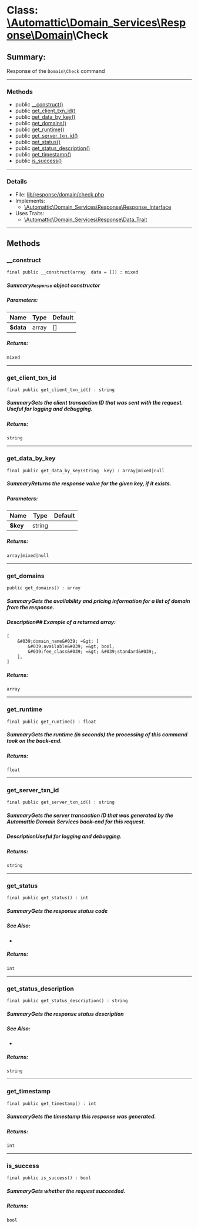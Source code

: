 # Class: [\Automattic](../namespaces/automattic.md)[\Domain_Services](../namespaces/automattic-domain-services.md)[\Response](../namespaces/automattic-domain-services-response.md)[\Domain](../namespaces/automattic-domain-services-response-domain.md)\Check

## Summary:

Response of the `Domain\Check` command


---

### Methods

* public [__construct()](#method___construct)
* public [get_client_txn_id()](#method_get_client_txn_id)
* public [get_data_by_key()](#method_get_data_by_key)
* public [get_domains()](#method_get_domains)
* public [get_runtime()](#method_get_runtime)
* public [get_server_txn_id()](#method_get_server_txn_id)
* public [get_status()](#method_get_status)
* public [get_status_description()](#method_get_status_description)
* public [get_timestamp()](#method_get_timestamp)
* public [is_success()](#method_is_success)

---

### Details

* File: [lib/response/domain/check.php](../../lib/response/domain/check.php)
* Implements:
  * [\Automattic\Domain_Services\Response\Response_Interface](../classes/Automattic-Domain-Services-Response-Response-Interface.md)
* Uses Traits:
  * [\Automattic\Domain_Services\Response\Data_Trait](../classes/Automattic-Domain-Services-Response-Data-Trait.md)

---

## Methods

<a id="method___construct"></a>
### __construct

```
final public __construct(array  data = []) : mixed
```

##### Summary`Response` object constructor
##### Parameters:

| Name | Type | Default |
|------|------|---------|
| **$data** | array | [] |

##### Returns:

```
mixed
```

---

<a id="method_get_client_txn_id"></a>
### get_client_txn_id

```
final public get_client_txn_id() : string
```

##### SummaryGets the client transaction ID that was sent with the request. Useful for logging and debugging.
##### Returns:

```
string
```

---

<a id="method_get_data_by_key"></a>
### get_data_by_key

```
final public get_data_by_key(string  key) : array|mixed|null
```

##### SummaryReturns the response value for the given key, if it exists.
##### Parameters:

| Name | Type | Default |
|------|------|---------|
| **$key** | string |  |

##### Returns:

```
array|mixed|null
```

---

<a id="method_get_domains"></a>
### get_domains

```
public get_domains() : array
```

##### SummaryGets the availability and pricing information for a list of domain from the response.
##### Description## Example of a returned array:
```
[
    &#039;domain_name&#039; =&gt; [
        &#039;available&#039; =&gt; bool,
        &#039;fee_class&#039; =&gt; &#039;standard&#039;,
    ],
]
```
##### Returns:

```
array
```

---

<a id="method_get_runtime"></a>
### get_runtime

```
final public get_runtime() : float
```

##### SummaryGets the runtime (in seconds) the processing of this command took on the back-end.
##### Returns:

```
float
```

---

<a id="method_get_server_txn_id"></a>
### get_server_txn_id

```
final public get_server_txn_id() : string
```

##### SummaryGets the server transaction ID that was generated by the Automattic Domain Services back-end for this request.
##### DescriptionUseful for logging and debugging.
##### Returns:

```
string
```

---

<a id="method_get_status"></a>
### get_status

```
final public get_status() : int
```

##### SummaryGets the response status code
##### See Also:

 * [](classes/Automattic-Domain-Services-Response-Code.md)

##### Returns:

```
int
```

---

<a id="method_get_status_description"></a>
### get_status_description

```
final public get_status_description() : string
```

##### SummaryGets the response status description
##### See Also:

 * [](\Automattic\Domain_Services\Response\Code::DESCRIPTION)

##### Returns:

```
string
```

---

<a id="method_get_timestamp"></a>
### get_timestamp

```
final public get_timestamp() : int
```

##### SummaryGets the timestamp this response was generated.
##### Returns:

```
int
```

---

<a id="method_is_success"></a>
### is_success

```
final public is_success() : bool
```

##### SummaryGets whether the request succeeded.
##### Returns:

```
bool
```
